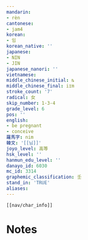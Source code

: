 ```yaml
---
mandarin:
- rèn
cantonese:
- jam4
korean:
- 임
korean_native: ''
japanese:
- NIN
- JIN
japanese_nanori: ''
vietnamese:
middle_chinese_initial: ȵ
middle_chinese_final: iɪm
stroke_count: '7'
radical: 女
skip_number: 1-3-4
grade_level: 6
pos: ''
english:
- be pregnant
- conceive
羅馬字: nim
韓文: '[[님]]'
joyo_level: 高等
hsk_level: ''
hanmun_edu_level: ''
danayo_id: 6030
mc_id: 3314
graphemic_classification: 壬
stand_in: 'TRUE'
aliases:
---
```

```meta-bind-embed
[[nav/char_info]]
```

# Notes
